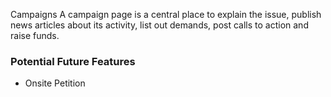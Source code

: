 Campaigns
A campaign page is a central place to explain the issue, publish news articles about its activity, list out demands, post calls to action and raise funds.

### Potential Future Features
* Onsite Petition